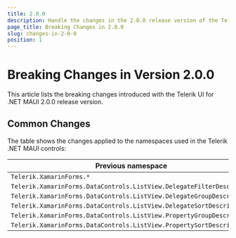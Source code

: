 ```yaml
---
title: 2.0.0
description: Handle the changes in the 2.0.0 release version of the Telerik UI for .NET MAUI components.
page_title: Breaking Changes in 2.0.0
slug: changes-in-2-0-0
position: 1
---
```


# Breaking Changes in Version 2.0.0

This article lists the breaking changes introduced with the Telerik UI for .NET MAUI 2.0.0 release version.

## Common Changes

The table shows the changes applied to the namespaces used in the Telerik .NET MAUI controls:

| Previous namespace | Current Namespace |
| ----- | ----- |
| `Telerik.XamarinForms.*` | `Telerik.Maui.Controls.Compatibility.*` |
| `Telerik.XamarinForms.DataControls.ListView.DelegateFilterDescriptor` | `Telerik.Maui.Controls.Compatibility.DataControls.ListView.ListViewDelegateFilterDescriptor` |
| `Telerik.XamarinForms.DataControls.ListView.DelegateGroupDescriptor` |`Telerik.Maui.Controls.Compatibility.DataControls.ListView.ListViewDelegateGroupDescriptor` |
| `Telerik.XamarinForms.DataControls.ListView.DelegateSortDescriptor` | `Telerik.Maui.Controls.Compatibility.DataControls.ListView.ListViewDelegateSortDescriptor` |
| `Telerik.XamarinForms.DataControls.ListView.PropertyGroupDescriptor` | `Telerik.Maui.Controls.Compatibility.DataControls.ListView.ListViewPropertyGroupDescriptor` |
| `Telerik.XamarinForms.DataControls.ListView.PropertySortDescriptor` | `Telerik.Maui.Controls.Compatibility.DataControls.ListView.ListViewPropertySortDescriptor` |